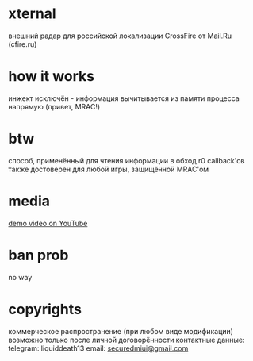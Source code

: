 # xternal
внешний радар для российской локализации CrossFire от Mail.Ru (cfire.ru)
# how it works
инжект исключён - информация вычитывается из памяти процесса напрямую (привет, MRAC!)
# btw
способ, применённый для чтения информации в обход r0 callback'ов также достоверен для любой игры, защищённой MRAC'ом
# media
[demo video on YouTube](https://www.youtube.com/watch?v=0P9JFTsA8EI)
# ban prob
no way
# copyrights
коммерческое распространение (при любом виде модификации) возможно только после личной договорённости
контактные данные:
telegram: liquiddeath13
email: securedmiui@gmail.com
